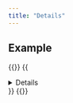 ```yaml
---
title: "Details"
---
```


## Example

{{<example>}}
    {{<details>}}
        <a class="menu-item" href="#url" aria-current="page">Account</a>
        <a class="menu-item" href="#url">Profile</a>
        <a class="menu-item" href="#url">Emails</a>
        <a class="menu-item" href="#url">Notifications</a>
        <div class="border p-3 mt-2">Hidden text</div>
    {{</details>}}
{{</example>}}
